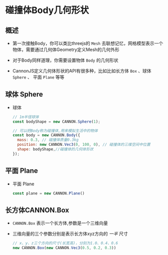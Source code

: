 # 碰撞体Body几何形状

## 概述

+ 第一次接触Body，你可以类比threejs的 `Mesh` 去联想记忆，网格模型表示一个物体，需要通过几何体Geometry定义Mesh的几何外形
+ 对于Body同样道理，你需要设置物体 `Body` 的几何形状

+ CannonJS定义几何体形状的API有很多种，比如比如长方体 `Box` 、球体 `Sphere` 、 平面 `Plane` 等等

## 球体 Sphere

+ 球体

  ```js
  // 1m半径球体
  const bodyShape = new CANNON.Sphere(1);

  // 可以把Body称为碰撞体,用来模拟生活中的物体
  const body = new CANNON.Body({
    mass: 0.3, // 碰撞体质量0.3kg
    position: new CANNON.Vec3(0, 100, 0), // 碰撞体的三维空间中位置
    shape: bodyShape,//碰撞体的几何体形状
  });
  ```

## 平面 Plane

+ 平面 Plane

  ```js
  const plane = new CANNON.Plane()
  ```

## 长方体CANNON.Box

+ `CANNON.Box` 表示一个长方体,参数是一个三维向量
+ 三维向量的三个参数分别是表示长方体xyz方向的 *一半* 尺寸

  ```js
  // x、y、z三个方向的尺寸(长宽高)，分别为1.0、0.4、0.6
  new CANNON.Box(new CANNON.Vec3(0.5, 0.2, 0.3))
  ```
